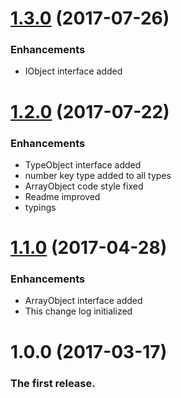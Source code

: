# [1.3.0](https://github.com/ancor-dev/typed-object-interfaces/compare/1.2.0...1.3.0) (2017-07-26)
  
### Enhancements

* IObject interface added

# [1.2.0](https://github.com/ancor-dev/typed-object-interfaces/compare/1.1.0...1.2.0) (2017-07-22)
  
### Enhancements

* TypeObject interface added
* number key type added to all types
* ArrayObject code style fixed
* Readme improved
* typings 

# [1.1.0](https://github.com/ancor-dev/typed-object-interfaces/compare/1.0.0...1.1.0) (2017-04-28)
  
### Enhancements

* ArrayObject interface added
* This change log initialized

# 1.0.0 (2017-03-17)
  
### The first release.
